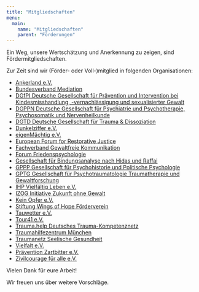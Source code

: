 ```yaml
---
title: "Mitgliedschaften"
menu:
  main:
    name: "Mitgliedschaften"
    parent: "Förderungen"
---
```


Ein Weg, unsere Wertschätzung und Anerkennung zu zeigen, sind Fördermitgliedschaften.

Zur Zeit sind wir (Förder- oder Voll-)mitglied in folgenden Organisationen:

 * [Ankerland e.V.](https://ankerland.de/)
 * [Bundesverband Mediation](https://www.bmev.de/)
 * [DGfPI Deutsche Gesellschaft für Prävention und Intervention bei Kindesmisshandlung, -vernachlässigung und sexualisierter Gewalt](https://dgfpi.de/)
 * [DGPPN Deutsche Gesellschaft für Psychiatrie und Psychotherapie, Psychosomatik und Nervenheilkunde](https://www.dgppn.de/)
 * [DGTD Deutsche Gesellschaft für Trauma & Dissoziation](https://www.dgtd.de/)
 * [Dunkelziffer e.V.](https://www.dunkelziffer.de/)
 * [eigenMächtig e.V.](https://www.eigenmaechtig.de/)
 * [European Forum for Restorative Justice](https://www.euforumrj.org/)
 * [Fachverband Gewaltfreie Kommunikation](https://www.fachverband-gfk.org/)
 * [Forum Friedenspsychologie](https://www.friedenspsychologie.de/)
 * [Gesellschaft für Bindungsanalyse nach Hidas und Raffai](https://www.bindungsanalyse.de/)
 * [GPPP Gesellschaft für Psychohistorie und Politische Psychologie](https://psychohistorie.de/)
 * [GPTG Gesellschaft für Psychotraumatologie Traumatherapie und Gewaltforschung](https://www.gptg.eu/)
 * [IHP Vielfältig Leben e.V.](https://vielfaeltig-leben.com/)
 * [IZOG Initiative Zukunft ohne Gewalt](https://izog.de/)
 * [Kein Opfer e.V.](https://www.ko-ev.de/)
 * [Stiftung Wings of Hope Förderverein](https://wings-of-hope.de/)
 * [Tauwetter e.V.](https://www.tauwetter.de/)
 * [Tour41 e.V.](https://tour41.net/)
 * [Trauma.help Deutsches Trauma-Kompetenznetz](https://trauma.help/)
 * [Traumahilfezentrum München](https://www.thzm.de/)
 * [Traumanetz Seelische Gesundheit](https://traumanetz-sachsen.de/)
 * [Vielfalt e.V.](https://www.vielfalt-info.de/)
 * [Prävention Zartbitter e.V.](https://praevention-zartbitter.de/)
 * [Zivilcourage für alle e.V.](https://zivilcourage-fuer-alle.de/)

Vielen Dank für eure Arbeit!

Wir freuen uns über weitere Vorschläge.
